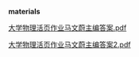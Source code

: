 <!-- tabs:start -->
**materials**

[大学物理活页作业马文蔚主编答案.pdf](https://raw.gitmirror.com/HIT-OpenCS/CS_Courses/main/大一/大学物理C/materials/大学物理活页作业马文蔚主编答案.pdf)

[大学物理活页作业马文蔚主编答案2.pdf](https://raw.gitmirror.com/HIT-OpenCS/CS_Courses/main/大一/大学物理C/materials/大学物理活页作业马文蔚主编答案2.pdf)

<!-- tabs:end -->